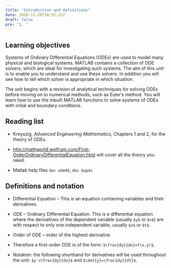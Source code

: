 ```yaml
---
title: "Introduction and definitions"
date: 2020-11-26T16:52:22Z
draft: false
pre: "1. "
---
```


## Learning objectives  
Systems of Ordinary Differential Equations (ODEs) are used to model many physical and biological systems. MATLAB contains a collection of ODE solvers, which are ideal for investigating such systems. The aim of this unit is to enable you to understand and use these solvers. In addition you will see how to tell which solver is appropriate in which situation.  

The unit begins with a revision of analytical techniques for solving ODEs before moving on to numerical methods, such as Euler’s method. You will learn how to use the inbuilt MATLAB functions to solve systems of ODEs with initial and boundary conditions.  


## Reading list

- Kreyszig, *Advanced Engineering Mathematics*, Chapters 1 and 2, for the theory of ODEs.  

- http://mathworld.wolfram.com/First-OrderOrdinaryDifferentialEquation.html will cover all the theory you need.  

- Matlab help files `doc ode45`, `doc bvp4c`  


## Definitions and notation

- Differential Equation – This is an equation containing variables and their derivatives.  

- ODE – Ordinary Differential Equation. This is a differential equation where the derivatives of the dependent variable (usually `$y$` or `$x$`) are with respect to only one independent variable, usually `$x$` or `$t$`.  

- Order of ODE – order of the highest derivative.  

- Therefore a first-order ODE is of the form: `$\frac{dy}{dx}=f(x,y)$`.  

- Notation: the following shorthand for derivatives will be used throughout the unit: `$y'=\frac{dy}{dx}$` and `$\dot{y}=\frac{dy}{dt}$`.  
